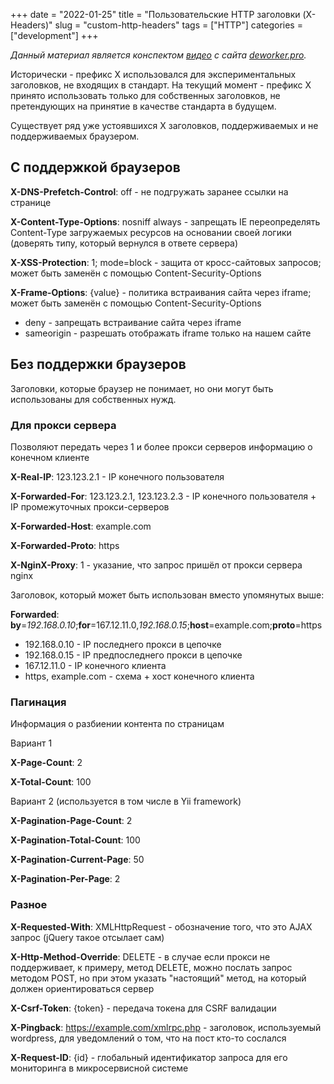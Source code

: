 +++
date = "2022-01-25"
title = "Пользовательские HTTP заголовки (X-Headers)"
slug = "custom-http-headers"
tags = ["HTTP"]
categories = ["development"]
+++

_Данный материал является конспектом [видео](https://deworker.pro/edu/series/http-basics/custom-headers) с сайта [deworker.pro](https://deworker.pro/)._

Исторически - префикс X использовался для экспериментальных заголовков, не входящих в стандарт.
На текущий момент - префикс X принято использовать только для собственных заголовков, не претендующих на принятие в качестве стандарта в будущем.

Существует ряд уже устоявшихся X заголовков, поддерживаемых и не поддерживаемых браузером.

## С поддержкой браузеров

**X-DNS-Prefetch-Control**: off - не подгружать заранее ссылки на странице

**X-Content-Type-Options**: nosniff always - запрещать IE переопределять Content-Type загружаемых ресурсов на основании своей логики (доверять типу, который вернулся в ответе сервера)

**X-XSS-Protection**: 1; mode=block - защита от кросс-сайтовых запросов; может быть заменён с помощью Content-Security-Options

**X-Frame-Options**: {value} - политика встраивания сайта через iframe; может быть заменён с помощью Content-Security-Options
- deny - запрещать встраивание сайта через iframe
- sameorigin - разрешать отображать iframe только на нашем сайте

## Без поддержки браузеров

Заголовки, которые браузер не понимает, но они могут быть использованы для собственных нужд.

### Для прокси сервера

Позволяют передать через 1 и более прокси серверов информацию о конечном клиенте

**X-Real-IP**: 123.123.2.1 - IP конечного пользователя

**X-Forwarded-For**: 123.123.2.1, 123.123.2.3 - IP конечного пользователя + IP промежуточных прокси-серверов

**X-Forwarded-Host**: example.com

**X-Forwarded-Proto**: https

**X-NginX-Proxy**: 1 - указание, что запрос пришёл от прокси сервера nginx

Заголовок, который может быть использован вместо упомянутых выше:

**Forwarded**: **by**=*192.168.0.10*;**for**=167.12.11.0,*192.168.0.15*;**host**=example.com;**proto**=https
- 192.168.0.10 - IP последнего прокси в цепочке
- 192.168.0.15 - IP предпоследнего прокси в цепочке
- 167.12.11.0 - IP конечного клиента
- https, example.com - схема + хост конечного клиента

### Пагинация

Информация о разбиении контента по страницам

Вариант 1

**X-Page-Count**: 2

**X-Total-Count**: 100

Вариант 2 (используется в том числе в Yii framework)

**X-Pagination-Page-Count**: 2

**X-Pagination-Total-Count**: 100

**X-Pagination-Current-Page**: 50

**X-Pagination-Per-Page**: 2

### Разное

**X-Requested-With**: XMLHttpRequest - обозначение того, что это AJAX запрос (jQuery такое отсылает сам)

**X-Http-Method-Override**: DELETE - в случае если прокси не поддерживает, к примеру, метод DELETE, можно послать запрос методом POST, но при этом указать "настоящий" метод, на который должен ориентироваться сервер

**X-Csrf-Token**: {token} - передача токена для CSRF валидации

**X-Pingback**: https://example.com/xmlrpc.php - заголовок, используемый wordpress, для уведомлений о том, что на пост кто-то сослался

**X-Request-ID**: {id} - глобальный идентификатор запроса для его мониторинга в микросервисной системе
